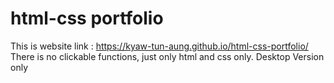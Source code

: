 # html-css portfolio
This is website link : https://kyaw-tun-aung.github.io/html-css-portfolio/
There is no clickable functions, just only html and css only.
Desktop Version only
